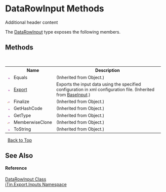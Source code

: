 # DataRowInput Methods
Additional header content 

The <a href="T_iTin_Export_Inputs_DataRowInput">DataRowInput</a> type exposes the following members.


## Methods
&nbsp;<table><tr><th></th><th>Name</th><th>Description</th></tr><tr><td>![Public method](media/pubmethod.gif "Public method")</td><td>Equals</td><td> (Inherited from Object.)</td></tr><tr><td>![Public method](media/pubmethod.gif "Public method")</td><td><a href="M_iTin_Export_ComponentModel_Input_BaseInput_Export">Export</a></td><td>
Exports the input data using the specified configuration in xml configuration file.
 (Inherited from <a href="T_iTin_Export_ComponentModel_Input_BaseInput">BaseInput</a>.)</td></tr><tr><td>![Protected method](media/protmethod.gif "Protected method")</td><td>Finalize</td><td> (Inherited from Object.)</td></tr><tr><td>![Public method](media/pubmethod.gif "Public method")</td><td>GetHashCode</td><td> (Inherited from Object.)</td></tr><tr><td>![Public method](media/pubmethod.gif "Public method")</td><td>GetType</td><td> (Inherited from Object.)</td></tr><tr><td>![Protected method](media/protmethod.gif "Protected method")</td><td>MemberwiseClone</td><td> (Inherited from Object.)</td></tr><tr><td>![Public method](media/pubmethod.gif "Public method")</td><td>ToString</td><td> (Inherited from Object.)</td></tr></table>&nbsp;
<a href="#datarowinput-methods">Back to Top</a>

## See Also


#### Reference
<a href="T_iTin_Export_Inputs_DataRowInput">DataRowInput Class</a><br /><a href="N_iTin_Export_Inputs">iTin.Export.Inputs Namespace</a><br />